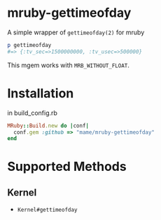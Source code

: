 mruby-gettimeofday
===

A simple wrapper of `gettimeofday(2)` for mruby

```ruby
p gettimeofday
#=> {:tv_sec=>1500000000, :tv_usec=>500000}
```

This mgem works with `MRB_WITHOUT_FLOAT`.

# Installation

in build_config.rb

```ruby
MRuby::Build.new do |conf|
  conf.gem :github => "mame/mruby-gettimeofday"
end
```

# Supported Methods

## Kernel

- `Kernel#gettimeofday`
